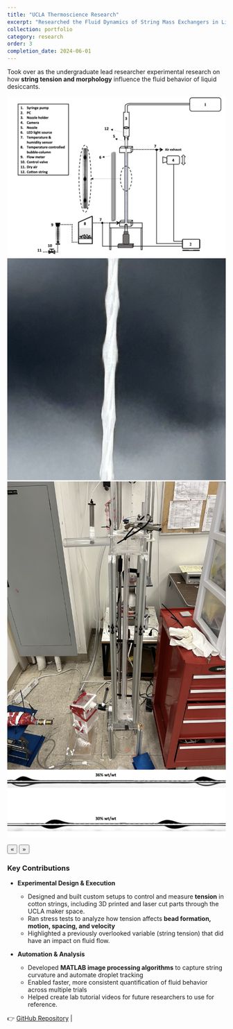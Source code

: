 ```yaml
---
title: "UCLA Thermoscience Research"
excerpt: "Researched the Fluid Dynamics of String Mass Exchangers in Liquid Desiccant Applications"
collection: portfolio
category: research
order: 3
completion_date: 2024-06-01
---
```

Took over as the undergraduate lead researcher experimental research on how **string tension and morphology** influence the fluid behavior of liquid desiccants.

<div class="glider-contain">
  <div class="glider">
    <img src="/images/lab0.png" alt="Rover 2" class="content-image" />
    <img src="/images/lab1.png" alt="Rover 2 course" class="content-image" />
    <img src="/images/lab2.png" alt="Rover wiring" class="content-image" />
    <img src="/images/lab5.png" alt="Rover wiring" class="content-image" />
  </div>

  <button aria-label="Previous" class="glider-prev">«</button>
  <button aria-label="Next" class="glider-next">»</button>
  <div role="tablist" class="dots"></div>
</div>

### Key Contributions

- **Experimental Design & Execution**
  - Designed and built custom setups to control and measure **tension** in cotton strings, including 3D printed and laser cut parts through the UCLA maker space.  
  - Ran stress tests to analyze how tension affects **bead formation, motion, spacing, and velocity**  
  - Highlighted a previously overlooked variable (string tension) that did have an impact on fluid flow.

- **Automation & Analysis**
  - Developed **MATLAB image processing algorithms** to capture string curvature and automate droplet tracking  
  - Enabled faster, more consistent quantification of fluid behavior across multiple trials
  - Helped create lab tutorial videos for future researchers to use for reference.   

👉 [GitHub Repository](https://github.com/MiladMesbahi/Thermoscience-Laboratory-MatLab-Processing) | 

<script>
  window.addEventListener('load', function(){
    new Glider(document.querySelector('.glider'), {
      slidesToShow: 1,
      dots: '.dots',
      draggable: true,
      arrows: {
        prev: '.glider-prev',
        next: '.glider-next'
      }
    });
  });
</script>
